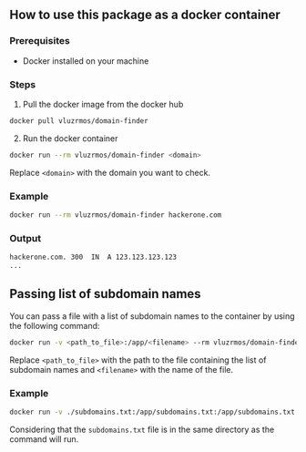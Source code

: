 <!-- Tell how to use this package as a docker container -->

## How to use this package as a docker container

### Prerequisites
- Docker installed on your machine

### Steps
1. Pull the docker image from the docker hub
```bash
docker pull vluzrmos/domain-finder
```

2. Run the docker container
```bash
docker run --rm vluzrmos/domain-finder <domain>
```

Replace `<domain>` with the domain you want to check.

### Example
```bash
docker run --rm vluzrmos/domain-finder hackerone.com
```

### Output
```bash
hackerone.com. 300  IN  A 123.123.123.123
...
```

## Passing list of subdomain names
You can pass a file with a list of subdomain names to the container by using the following command:
```bash
docker run -v <path_to_file>:/app/<filename> --rm vluzrmos/domain-finder <domain> -w=<filename>
```

Replace `<path_to_file>` with the path to the file containing the list of subdomain names and `<filename>` with the name of the file.

### Example
```bash
docker run -v ./subdomains.txt:/app/subdomains.txt:/app/subdomains.txt --rm vluzrmos/domain-finder hackerone.com -w=subdomains.txt
```

Considering that the `subdomains.txt` file is in the same directory as the command will run.

